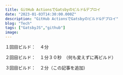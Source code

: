 ```yaml
---
title: GitHub ActionsでGatsbyのビルド&デプロイ
date: "2023-01-03T14:30:00.000Z"
description: "GitHub ActionsでGatsbyのビルド&デプロイ"
blog: "Tech"
tags: ["GatsbyJS","github"]
image: 
---
```


１回目ビルド：　４分

２回目ビルド：　１分３０秒　（何も変えずに再ビルド）

３回目ビルド：　２分（この記事を追加）
